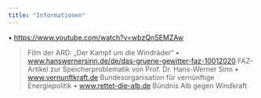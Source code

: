 ```yaml
---
title: "Informationen"
---
```

• https://www.youtube.com/watch?v=wbzQnSEMZAw
> Film der ARD: „Der Kampf um die Windräder“
• www.hanswernersinn.de/de/das-gruene-gewitter-faz-10012020
> FAZ-Artikel zur Speicherproblematik von Prof. Dr. Hans-Werner Sinn
• www.vernunftkraft.de
> Bundesorganisation für vernünftige Energiepolitik
• www.rettet-die-alb.de
> Bündnis Alb gegen Windkraft